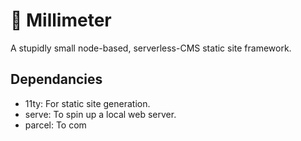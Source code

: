 # 📏 Millimeter

A stupidly small node-based, serverless-CMS static site framework.

## Dependancies
- 11ty: For static site generation.
- serve: To spin up a local web server.
- parcel: To com
